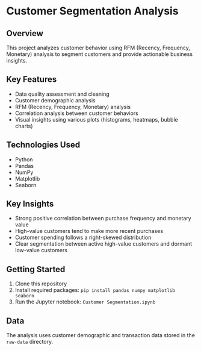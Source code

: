 # Customer Segmentation Analysis

## Overview
This project analyzes customer behavior using RFM (Recency, Frequency, Monetary) analysis to segment customers and provide actionable business insights.

## Key Features
- Data quality assessment and cleaning
- Customer demographic analysis 
- RFM (Recency, Frequency, Monetary) analysis
- Correlation analysis between customer behaviors
- Visual insights using various plots (histograms, heatmaps, bubble charts)

## Technologies Used
- Python
- Pandas
- NumPy
- Matplotlib
- Seaborn

## Key Insights
- Strong positive correlation between purchase frequency and monetary value
- High-value customers tend to make more recent purchases
- Customer spending follows a right-skewed distribution
- Clear segmentation between active high-value customers and dormant low-value customers

## Getting Started
1. Clone this repository
2. Install required packages: `pip install pandas numpy matplotlib seaborn`
3. Run the Jupyter notebook: `Customer Segmentation.ipynb`

## Data
The analysis uses customer demographic and transaction data stored in the `raw-data` directory.
